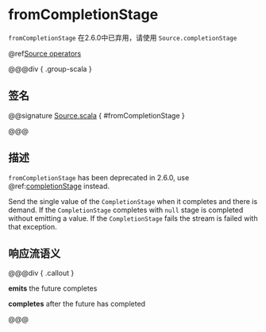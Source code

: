 # fromCompletionStage

`fromCompletionStage` 在2.6.0中已弃用，请使用 `Source.completionStage`

@ref[Source operators](../index.md#source-operators)

@@@div { .group-scala }

## 签名

@@signature [Source.scala](/akka-stream/src/main/scala/akka/stream/scaladsl/Source.scala) { #fromCompletionStage }

@@@

## 描述

`fromCompletionStage` has been deprecated in 2.6.0, use @ref:[completionStage](completionStage.md) instead.

Send the single value of the `CompletionStage` when it completes and there is demand.
If the `CompletionStage` completes with `null` stage is completed without emitting a value.
If the `CompletionStage` fails the stream is failed with that exception.

## 响应流语义

@@@div { .callout }

**emits** the future completes

**completes** after the future has completed

@@@

